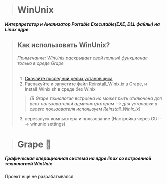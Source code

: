 > # WinUnix
##### Интерпретатор и Анализатор Portable Executable(EXE, DLL файлы) на Linux ядре

> ## Как использовать WinUnix?
> ###### Примечание: WinUnix раскрывает свой полный функционал только в среде Grape
> 1. [Скачайте последний релиз установщика](https://github.com/Dazdividez/Grape/releases/)
> 2. Распакуйте и запустите файл Reinstall_Winix.ix в Grape, и Install_Winix.sh в среде без Winix 
> > *(В Grape технология встроена но может быть отключена для всех пользователей администратором --> для установки в своего пользователя используем Reinstall_Winix.ix)*
> 
> 3. перезапуск компьютера и пользование (Настройка через GUI --> winunix settings)

> # Grape 🍇
##### Графическая операционная система на ядре linux со встроенной технологией WinUnix
Проект еще не разрабатывался
